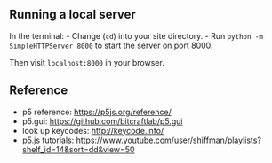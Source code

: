 ## Running a local server

In the terminal:
    - Change (`cd`) into your site directory.
    - Run `python -m SimpleHTTPServer 8000` to start the server on port 8000.

Then visit `localhost:8000` in your browser.


## Reference

- p5 reference: <https://p5js.org/reference/>
- p5.gui: <https://github.com/bitcraftlab/p5.gui>
- look up keycodes: <http://keycode.info/>
- p5.js tutorials: <https://www.youtube.com/user/shiffman/playlists?shelf_id=14&sort=dd&view=50>
